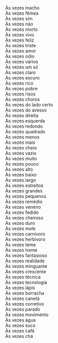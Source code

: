 Às vezes macho
\
Às vezes fêmea
\
Às vezes sim
\
Às vezes não
\
Às vezes morto
\
Às vezes vivo
\
Às vezes feliz
\
Às vezes triste
\
Às vezes amor
\
Às vezes ódio
\
Às vezes vários
\
Às vezes um só
\
Às vezes claro
\
Às vezes escuro
\
Às vezes rico
\
Às vezes pobre
\
Às vezes risos
\
Às vezes choros
\
Às vezes do lado certo
\
Às vezes do avesso
\
Às vezes direita
\
Às vezes esquerda
\
Às vezes redondo
\
Às vezes quadrado
\
Às vezes menos
\
Às vezes mais
\
Às vezes cheio
\
Às vezes vazio
\
Às vezes muito
\
Às vezes pouco
\
Às vezes alto
\
Às vezes baixo
\
Às vezes largo
\
Às vezes estreitos
\
Às vezes grandes
\
Às vezes pequenos
\
Às vezes remédio
\
Às vezes veneno
\
Às vezes fedido
\
Às vezes cheiroso
\
Às vezes duro
\
Às vezes mole
\
Às vezes carnívoro
\
Às vezes herbívoro
\
Às vezes teme
\
Às vezes treme
\
Às vezes fantasioso
\
Às vezes realidade
\
Às vezes minguante
\
Às vezes crescente
\
Às vezes técnica
\
Às vezes tecnologia
\
Às vezes lápis
\
Às vezes borracha
\
Às vezes caneta
\
Às vezes corretivo
\
Às vezes parado
\
Às vezes movimento
\
Às vezes água
\
Às vezes suco
\
Às vezes café
\
Às vezes chá